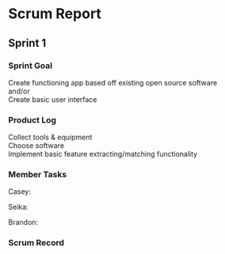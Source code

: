 <!--
Sprint goal:  Articulate what should be delivered at the end of the Sprint.
Product log: This is the log of all tasks and features.
Member task: The Sprint task for each member is recorded.
Scrum record:  A sentence or two recording each member's accomplishments, concerns, and roadblocks since last scrum meeting.
-->

# Scrum Report

## Sprint 1

### Sprint Goal
Create functioning app based off existing open source software\
and/or\
Create basic user interface

### Product Log
Collect tools & equipment\
Choose software\
Implement basic feature extracting/matching functionality

### Member Tasks
Casey:

Seika:

Brandon:


### Scrum Record
